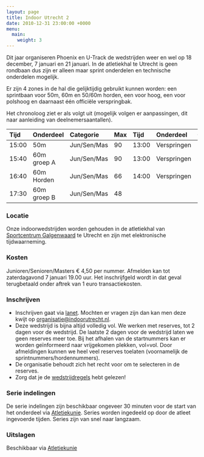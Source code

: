 ```yaml
---
layout: page
title: Indoor Utrecht 2
date: 2010-12-31 23:00:00 +0000
menu:
  main:
    weight: 3
---
```


Dit jaar organiseren Phoenix en U-Track de wedstrijden weer en wel op 18 december, 7 januari en 21 januari. In de atletiekhal te Utrecht is geen rondbaan dus zijn er alleen maar sprint onderdelen en technische onderdelen mogelijk.

Er zijn 4 zones in de hal die gelijktijdig gebruikt kunnen worden: een sprintbaan voor 50m, 60m en 50/60m horden, een voor hoog, een voor polshoog en daarnaast één officiële verspringbak.

Het chronoloog ziet er als volgt uit (mogelijk volgen er aanpassingen, dit naar aanleiding van deelnemersaantallen).

| Tijd	| Onderdeel	  | Categorie	  | Max  | Tijd  | Onderdeel	      | Opmerking	                | Categorie	  | Max |
| :---- | :---------- | :---------- | :--- | :---- | :--------------- | :-------------------------| :---------- | :-- |
| 15:00	| 50m	        | Jun/Sen/Mas	| 90   | 13:00 | Verspringen      | Groep 1	                  | Jun/Sen/Mas | 15  |
| 15:40	| 60m groep A |	Jun/Sen/Mas	| 90   | 13:00 | Verspringen	    | Groep 2	                  | Jun/Sen/Mas | 15  |
| 16:40	| 60m Horden  |	Jun/Sen/Mas	| 66   | 14:00 | Verspringen	    | Groep 3	                  | Jun/Sen/Mas | 15  |
| 17:30	| 60m groep B |	Jun/Sen/Mas	| 48   |       |              	  |      	                    |             |     |

### Locatie
Onze indoorwedstrijden worden gehouden in de atletiekhal van [Sportcentrum Galgenwaard](/sportcentrum-galgenwaard/) te Utrecht en zijn met elektronische tijdwaarneming.

### Kosten
Junioren/Senioren/Masters € 4,50 per nummer.
Afmelden kan tot zaterdagavond 7 januari 19.00 uur. Het inschrijfgeld wordt in dat geval terugbetaald onder aftrek van 1 euro transactiekosten.

### Inschrijven
* Inschrijven gaat via [lanet](https://www.atletiek.nl/wedstrijdkalender/?id=846). Mochten er vragen zijn dan kan men deze kwijt op organisatie@indoorutrecht.nl.
* Deze wedstrijd is bijna altijd volledig vol. We werken met reserves, tot 2 dagen voor de wedstrijd. De laatste 2 dagen voor de wedstrijd laten we geen reserves meer toe. Bij het afhalen van de startnummers kan er worden geïnformeerd naar vrijgekomen plekken, vol=vol. Door afmeldingen kunnen we heel veel reserves toelaten (voornamelijk de sprintnummers/hordennummers).
* De organisatie behoudt zich het recht voor om te selecteren in de reserves.
* Zorg dat je de [wedstrijdregels](/wedstrijdregels/) hebt gelezen!

### Serie indelingen
De serie indelingen zijn beschikbaar ongeveer 30 minuten voor de start van het onderdeel via [Atletiekunie](https://www.atletiek.nl/wedstrijdkalender/?id=846). Series worden ingedeeld op door de atleet ingevoerde tijden. Series zijn van snel naar langzaam.

### Uitslagen
Beschikbaar via [Atletiekunie](https://www.atletiek.nl/wedstrijdkalender/?id=846)